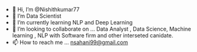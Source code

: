 - 👋 Hi, I’m @Nishithkumar77
- 👀 I’m Data Scientist
- 🌱 I’m currently learning NLP and Deep Learning
- 💞️ I’m looking to collaborate on ... Data Analyst , Data Science, Machine learning , NLP with Software firm and other interseted canidate.
- 📫 How to reach me ... nsahani99@gmail.com

<!---
Nishithkumar77/Nishithkumar77 is a ✨ special ✨ repository because its `README.md` (this file) appears on your GitHub profile.
You can click the Preview link to take a look at your changes.
--->

